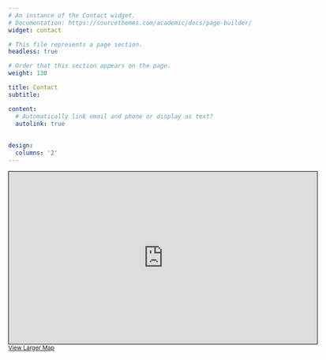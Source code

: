 ```yaml
---
# An instance of the Contact widget.
# Documentation: https://sourcethemes.com/academic/docs/page-builder/
widget: contact

# This file represents a page section.
headless: true

# Order that this section appears on the page.
weight: 130

title: Contact
subtitle:

content:
  # Automatically link email and phone or display as text?
  autolink: true
  
  
design:
  columns: '2'
---
```



<iframe width="625" height="350" frameborder="0" scrolling="no" marginheight="0" marginwidth="0" src="https://www.openstreetmap.org/export/embed.html?bbox=2.185919880867005%2C41.388010135947354%2C2.194878458976746%2C41.39168856347275&amp;layer=mapnik&amp;marker=41.38984937572588%2C2.190399169921875" style="border: 1px solid black"></iframe><br/><small><a href="https://www.openstreetmap.org/?mlat=41.38985&amp;mlon=2.19040#map=18/41.38985/2.19040">View Larger Map</a></small>
